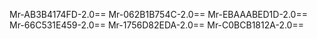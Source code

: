 Mr-AB3B4174FD-2.0==
Mr-062B1B754C-2.0==
Mr-EBAAABED1D-2.0==
Mr-66C531E459-2.0==
Mr-1756D82EDA-2.0==
Mr-C0BCB1812A-2.0==
